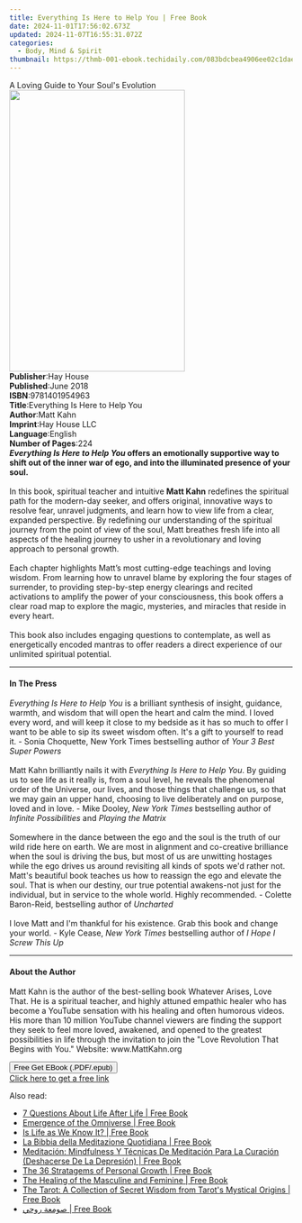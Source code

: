 ```yaml
---
title: Everything Is Here to Help You | Free Book
date: 2024-11-01T17:56:02.673Z
updated: 2024-11-07T16:55:31.072Z
categories:
  - Body, Mind & Spirit
thumbnail: https://thmb-001-ebook.techidaily.com/083bdcbea4906ee02c1dae526c64151682bbb1ad002f4d83c6696fa9a2ffda49.jpg
---
```

<main id="book-container">
  <div class="flex flex-col">
    <div class="book-brief flex-1 py-6 px-4 sm:p-6 md:py-10 md:px-8">
      <!-- brief-->
      <div class="book-brief-main">A Loving Guide to Your Soul's Evolution</div>
    </div>
    <div
      class="book-meta-info flex-1 grid gap-4 col-start-1 col-end-3 row-start-1 sm:mb-6 sm:grid-cols-4 lg:gap-6 lg:col-start-2 lg:row-end-6 lg:row-span-6 lg:mb-0"
    >
      <div
        class="book-meta-info-left place-content-center mt-4 p-4 text-sm leading-6 col-start-2 col-span-2 dark:text-slate-400"
      >
        <img
          class="w-full h-500 object-cover rounded-lg sm:h-255 sm:col-span-2 lg:col-span-full"
          src="https://img-001-ebook.techidaily.com/9cba31bf913329e83cd1bfda894a60a65e4cab1af5e744400a2975d08cf2df19.jpg"
          alt=""
          width="312"
          height="500"
        />
      </div>
      <div
        class="book-meta-info-right mt-2 col-start-1 row-start-2 col-span-3 self-center"
      >
        <!-- meta data  -->
        <div class="flex flex-col px-4 md:px-8">
          <div class="flex-1">
            <strong>Publisher</strong>:<span class="px-2">Hay House</span>
          </div>
          <div class="flex-1">
            <strong>Published</strong>:<span class="px-2">June 2018</span>
          </div>
          <div class="flex-1">
            <strong>ISBN</strong>:<span class="px-2">9781401954963</span>
          </div>
          <div class="flex-1">
            <strong>Title</strong>:<span class="px-2"
              >Everything Is Here to Help You</span
            >
          </div>
          <div class="flex-1">
            <strong>Author</strong>:<span class="px-2">Matt Kahn</span>
          </div>
          <div class="flex-1">
            <strong>Imprint</strong>:<span class="px-2">Hay House LLC</span>
          </div>
          <div class="flex-1">
            <strong>Language</strong>:<span class="px-2">English</span>
          </div>
          <div class="flex-1">
            <strong>Number of Pages</strong>:<span class="px-2">224</span>
          </div>
        </div>
      </div>
    </div>
    <div class="book-description flex-1 py-6 px-4 sm:p-6 md:py-10 md:px-8">
      <div class="book-description-main">
        <div accordion-content="" id="description">
          <b
            ><i>Everything Is Here to Help You</i> offers an emotionally
            supportive way to shift out of the inner war of ego, and into the
            illuminated presence of your soul.<br /></b
          ><br />In this book, spiritual teacher and intuitive
          <b>Matt Kahn</b> redefines the spiritual path for the modern-day
          seeker, and offers original, innovative ways to resolve fear, unravel
          judgments, and learn how to view life from a clear, expanded
          perspective. By redefining our understanding of the spiritual journey
          from the point of view of the soul, Matt breathes fresh life into all
          aspects of the healing journey to usher in a revolutionary and loving
          approach to personal growth.<br /><br />Each chapter highlights Matt’s
          most cutting-edge teachings and loving wisdom. From learning how to
          unravel blame by exploring the four stages of surrender, to providing
          step-by-step energy clearings and recited activations to amplify the
          power of your consciousness, this book offers a clear road map to
          explore the magic, mysteries, and miracles that reside in every
          heart.<br /><br />This book also includes engaging questions to
          contemplate, as well as energetically encoded mantras to offer readers
          a direct experience of our unlimited spiritual potential.
        </div>
        <div class="accordion-fader"></div>
      </div>
    </div>
    <div class="book-excerpts flex-1 py-6 px-4 sm:p-6 md:py-10 md:px-8">
      <!-- excerpts-->
      <div class="book-excerpts-main">
        <hr />
        <h4 class="placeholder placeholder-heading">
          <span>In The Press</span>
        </h4>
        <p>
          <i>Everything Is Here to Help You&nbsp;</i>is a brilliant synthesis of
          insight, guidance, warmth, and wisdom that will open the heart and
          calm the mind. I loved every word, and will keep it close to my
          bedside as it has so much to offer I want to be able to sip its sweet
          wisdom often. It's a gift to yourself to read it.&nbsp;-&nbsp;Sonia
          Choquette, New York Times bestselling author of
          <i>Your 3 Best Super Powers</i><br /><br />Matt Kahn brilliantly nails
          it with&nbsp;<i>Everything Is Here to Help You</i>. By guiding us to
          see life as it really is, from a soul level, he reveals the phenomenal
          order of the Universe, our lives, and those things that challenge us,
          so that we may gain an upper hand, choosing to live deliberately and
          on purpose, loved and in love.&nbsp;-&nbsp;Mike Dooley,
          <i>New York Times</i> bestselling author of
          <i>Infinite Possibilities</i>&nbsp;and <i>Playing the Matrix</i
          ><br /><br />Somewhere in the dance between the ego and the soul is
          the truth of our wild ride here on earth. We are most in alignment and
          co-creative brilliance when the soul is driving the bus, but most of
          us are unwitting hostages while the ego drives us around revisiting
          all kinds of spots we'd rather not. Matt's beautiful book teaches us
          how to reassign the ego and elevate the soul. That is when our
          destiny, our true potential awakens-not just for the individual, but
          in service to the whole world. Highly recommended.&nbsp;-&nbsp;Colette
          Baron-Reid, bestselling author of <i>Uncharted</i><br /><br />I love
          Matt and I'm thankful for his existence. Grab this book and change
          your world.&nbsp;-&nbsp;Kyle Cease, <i>New York Times</i> bestselling
          author of <i>I Hope I Screw This Up</i>
        </p>
      </div>
    </div>
    <div class="book-about-author flex-1 py-6 px-4 sm:p-6 md:py-10 md:px-8">
      <!-- about author-->
      <div class="book-main-author-main">
        <hr />
        <h4 class="placeholder placeholder-heading">
          <span>About the Author</span>
        </h4>
        <p>
          Matt Kahn is the author of the best-selling book Whatever Arises, Love
          That. He is a spiritual teacher, and highly attuned empathic healer
          who has become a YouTube sensation with his healing and often humorous
          videos. His more than 10 million YouTube channel viewers are finding
          the support they seek to feel more loved, awakened, and opened to the
          greatest possibilities in life through the invitation to join the
          "Love Revolution That Begins with You." Website: www.MattKahn.org
        </p>
      </div>
    </div>
    <div class="book-free-get flex-1 py-6 px-4 sm:p-6 md:py-10 md:px-8">
      <button
        id="btn-free-get"
        class="bg-blue-500 hover:bg-blue-700 text-white font-bold py-2 px-4 rounded"
      >
        Free Get EBook (.PDF/.epub)
      </button>
      <div id="countdown-display" class="px-2 text-lg mt-2"></div>
      <a
        id="free-link"
        class="hidden bg-blue-500 hover:bg-blue-700 text-white font-bold py-2 px-4 rounded"
        href="https://www.ebooks.com/en-us/book/96317634/everything-is-here-to-help-you/matt-kahn/"
        target="_blank"
        >Click here to get a free link</a
      >
    </div>
    <script>
      let countdownTime = 0;
      let countdownInterval = null;
      document
        .getElementById('btn-free-get')
        .addEventListener('click', startCountdown);
      function startCountdown() {
        countdownTime = new Date().getTime() + 60000 * 3;
        countdownInterval = setInterval(updateCountdown, 1000);
        document.getElementById('btn-free-get').disabled = true;
        document
          .getElementById('btn-free-get')
          .classList.add('bg-gray-500', 'cursor-not-allowed');
      }
      function updateCountdown() {
        let currentTime = new Date().getTime();
        let timeLeft = countdownTime - currentTime;
        let secondsLeft = Math.floor(timeLeft / 1000);
        document.getElementById('countdown-display').innerHTML =
          `Remaining time: ${secondsLeft} seconds.`;
        if (secondsLeft <= 0) {
          clearInterval(countdownInterval);
          document.getElementById('btn-free-get').classList.add('hidden');
          document.getElementById('free-link').classList.remove('hidden');
          document.getElementById('countdown-display').innerHTML = '';
        }
      }
    </script>
  </div>
</main>

<ins class="adsbygoogle"
      style="display:block"
      data-ad-client="ca-pub-7571918770474297"
      data-ad-slot="8358498916"
      data-ad-format="auto"
      data-full-width-responsive="true"></ins>
    

<span class="atpl-alsoreadstyle">Also read:</span>
<div><ul>
<li><a href="https://novels-ebooks.techidaily.com/209953487-9780999698921-7-questions-about-life-after-life/"><u>7 Questions About Life After Life | Free Book</u></a></li>
<li><a href="https://novels-ebooks.techidaily.com/209954023-9780973766356-emergence-of-the-omniverse/"><u>Emergence of the Omniverse | Free Book</u></a></li>
<li><a href="https://novels-ebooks.techidaily.com/209954197-9789948390527-is-life-as-we-know-it/"><u>Is Life as We Know It? | Free Book</u></a></li>
<li><a href="https://novels-ebooks.techidaily.com/209954359-9781071528068-la-bibbia-della-meditazione-quotidiana/"><u>La Bibbia della Meditazione Quotidiana | Free Book</u></a></li>
<li><a href="https://novels-ebooks.techidaily.com/209952769-9781071513422-meditacion-mindfulness-y-tecnicas-de-meditacion-para-la-curacion-deshacerse-de-la-depresion/"><u>Meditación: Mindfulness Y Técnicas De Meditación Para La Curación (Deshacerse De La Depresión) | Free Book</u></a></li>
<li><a href="https://novels-ebooks.techidaily.com/209954425-9781071526859-the-36-stratagems-of-personal-growth/"><u>The 36 Stratagems of Personal Growth | Free Book</u></a></li>
<li><a href="https://novels-ebooks.techidaily.com/209953393-9780578637761-the-healing-of-the-masculine-and-feminine/"><u>The Healing of the Masculine and Feminine | Free Book</u></a></li>
<li><a href="https://novels-ebooks.techidaily.com/209952690-9781250622914-the-tarot-a-collection-of-secret-wisdom-from-tarots-mystical-origins/"><u>The Tarot: A Collection of Secret Wisdom from Tarot's Mystical Origins | Free Book</u></a></li>
<li><a href="https://novels-ebooks.techidaily.com/209954115-9789948374367-somaaa-rohy/"><u>صومعة روحي | Free Book</u></a></li>
</ul></div>

